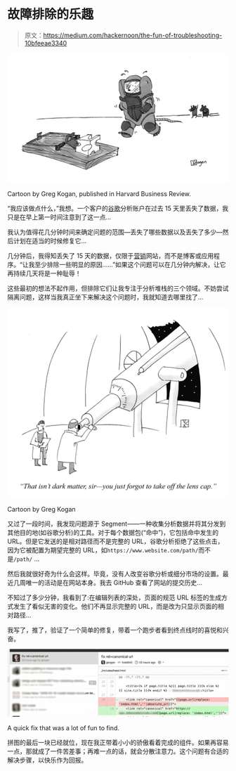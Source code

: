# 故障排除的乐趣

> 原文：<https://medium.com/hackernoon/the-fun-of-troubleshooting-10bfeeae3340>

![](img/ee917eb3571093642667dee101c7876a.png)

Cartoon by Greg Kogan, published in Harvard Business Review.

“我应该做点什么，”我想。一个客户的[谷歌](https://hackernoon.com/tagged/google)分析账户在过去 15 天里丢失了数据，我只是在早上第一时间注意到了这一点…

我认为值得花几分钟时间来确定问题的范围—丢失了哪些数据以及丢失了多少—然后计划在适当的时候修复它…

几分钟后，我得知丢失了 15 天的数据，仅限于[营销](https://hackernoon.com/tagged/marketing)网站，而不是博客或应用程序。“让我至少排除一些明显的原因……”如果这个问题可以在几分钟内解决，让它再持续几天将是一种耻辱！

这些最初的想法不起作用，但排除它们让我专注于分析堆栈的三个领域。不妨尝试隔离问题，这样当我真正坐下来解决这个问题时，我就知道去哪里找了…

![](img/c56c6cd65ede0fabcd52aff51ce55e12.png)

Cartoon by Greg Kogan

又过了一段时间，我发现问题源于 Segment——一种收集分析数据并将其分发到其他目的地(如谷歌分析)的工具。对于每个数据包(“命中”)，它包括命中发生的 URL。但是它发送的是相对路径而不是完整的 URL，谷歌分析拒绝了这些点击，因为它被配置为期望完整的 URL，如`https://www.website.com/path/`而不是`/path/` …

然后我就很好奇为什么会这样。毕竟，没有人改变谷歌分析或细分市场的设置。最近几周唯一的活动是在网站本身。我去 GitHub 查看了网站的提交历史…

不知过了多少分钟，我看到了:在编辑列表的深处，页面的规范 URL 标签的生成方式发生了看似无害的变化。他们不再显示完整的 URL，而是改为只显示页面的相对路径…

我写了，推了，验证了一个简单的修复，带着一个跑步者看到终点线时的喜悦和兴奋。

![](img/7b5b3246755fcc15416360bcfbaaba34.png)

A quick fix that was a lot of fun to find.

拼图的最后一块已经就位，现在我正带着小小的骄傲看着完成的组件。如果再容易一点，那就成了一件苦差事；再难一点的话，就会分散注意力。这个问题有合适的解决步骤，以快乐作为回报。